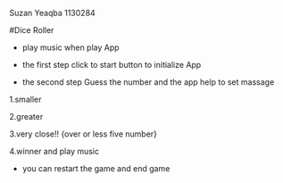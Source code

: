 Suzan Yeaqba
1130284

#Dice Roller

-  play music when play App

- the first step click to start button to initialize App 

- the second step Guess the number and the app help to set massage 


 1.smaller

2.greater

3.very close!! {over or less five number}

4.winner and play music 

- you can restart the game and end game
